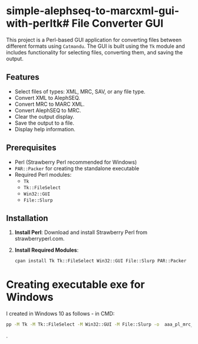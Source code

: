 # simple-alephseq-to-marcxml-gui-with-perltk# File Converter GUI

This project is a Perl-based GUI application for converting files between different formats using `Catmandu`. The GUI is built using the `Tk` module and includes functionality for selecting files, converting them, and saving the output.

## Features

- Select files of types: XML, MRC, SAV, or any file type.
- Convert XML to AlephSEQ.
- Convert MRC to MARC XML.
- Convert AlephSEQ to MRC.
- Clear the output display.
- Save the output to a file.
- Display help information.

## Prerequisites

- Perl (Strawberry Perl recommended for Windows)
- `PAR::Packer` for creating the standalone executable
- Required Perl modules:
  - `Tk`
  - `Tk::FileSelect`
  - `Win32::GUI`
  - `File::Slurp`

## Installation

1. **Install Perl**: Download and install Strawberry Perl from strawberryperl.com.

2. **Install Required Modules**:
   ```sh
   cpan install Tk Tk::FileSelect Win32::GUI File::Slurp PAR::Packer

# Creating executable exe for Windows

I created in Windows 10 as follows - in CMD:

```sh
pp -M Tk -M Tk::FileSelect -M Win32::GUI -M File::Slurp -o  aaa_pl_mrc_seq_004.exe aaa_pl_mrc_seq_004.pl
```
.


